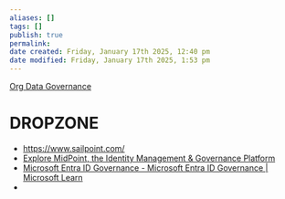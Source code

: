 ```yaml
---
aliases: []
tags: []
publish: true
permalink:
date created: Friday, January 17th 2025, 12:40 pm
date modified: Friday, January 17th 2025, 1:53 pm
---
```


[Org Data Governance](../Org%20Data%20Governance/Org%20Data%20Governance.md)

# DROPZONE

- https://www.sailpoint.com/
- [Explore MidPoint, the Identity Management & Governance Platform](https://evolveum.com/get-started/)
- [Microsoft Entra ID Governance - Microsoft Entra ID Governance | Microsoft Learn](https://learn.microsoft.com/en-us/entra/id-governance/identity-governance-overview)
- 